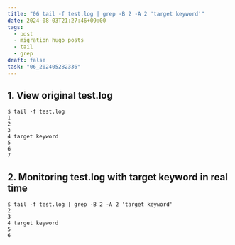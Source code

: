 ```yaml
---
title: "06 tail -f test.log | grep -B 2 -A 2 'target keyword'"
date: 2024-08-03T21:27:46+09:00
tags:
  - post
  - migration hugo posts
  - tail
  - grep
draft: false
task: "06_202405282336"
---
```


## 1. View original test.log
```
$ tail -f test.log
1
2
3
4 target keyword
5
6
7
```

## 2. Monitoring test.log with target keyword in real time
```
$ tail -f test.log | grep -B 2 -A 2 'target keyword'
2
3
4 target keyword
5
6
```
